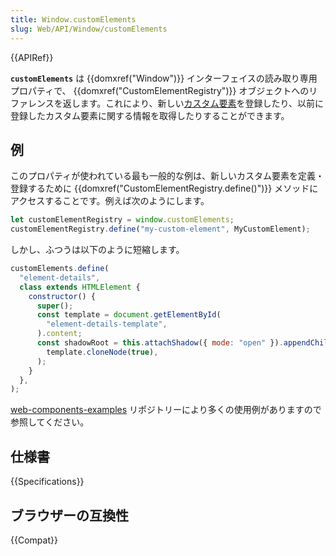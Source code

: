 ```yaml
---
title: Window.customElements
slug: Web/API/Window/customElements
---
```


{{APIRef}}

**`customElements`** は {{domxref("Window")}} インターフェイスの読み取り専用プロパティで、 {{domxref("CustomElementRegistry")}} オブジェクトへのリファレンスを返します。これにより、新しい[カスタム要素](/ja/docs/Web/API/Web_components/Using_custom_elements)を登録したり、以前に登録したカスタム要素に関する情報を取得したりすることができます。

## 例

このプロパティが使われている最も一般的な例は、新しいカスタム要素を定義・登録するために {{domxref("CustomElementRegistry.define()")}} メソッドにアクセスすることです。例えば次のようにします。

```js
let customElementRegistry = window.customElements;
customElementRegistry.define("my-custom-element", MyCustomElement);
```

しかし、ふつうは以下のように短縮します。

```js
customElements.define(
  "element-details",
  class extends HTMLElement {
    constructor() {
      super();
      const template = document.getElementById(
        "element-details-template",
      ).content;
      const shadowRoot = this.attachShadow({ mode: "open" }).appendChild(
        template.cloneNode(true),
      );
    }
  },
);
```

[web-components-examples](https://github.com/mdn/web-components-examples/) リポジトリーにより多くの使用例がありますので参照してください。

## 仕様書

{{Specifications}}

## ブラウザーの互換性

{{Compat}}
